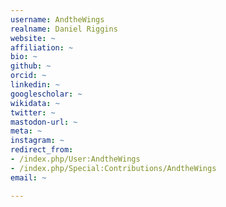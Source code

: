 ```yaml
---
username: AndtheWings
realname: Daniel Riggins
website: ~
affiliation: ~
bio: ~
github: ~
orcid: ~
linkedin: ~
googlescholar: ~
wikidata: ~
twitter: ~
mastodon-url: ~
meta: ~
instagram: ~
redirect_from:
- /index.php/User:AndtheWings
- /index.php/Special:Contributions/AndtheWings
email: ~

---
```

